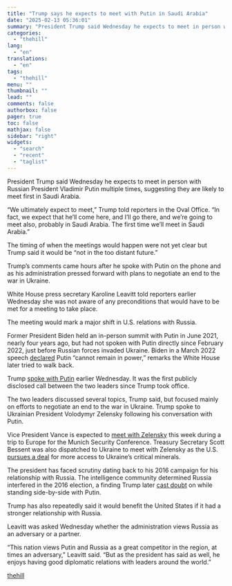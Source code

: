 ```yaml
---
title: "Trump says he expects to meet with Putin in Saudi Arabia"
date: "2025-02-13 05:36:01"
summary: "President Trump said Wednesday he expects to meet in person with Russian President Vladimir Putin multiple times, suggesting they are likely to meet first in Saudi Arabia. “We ultimately expect to meet,” Trump told reporters in the Oval Office. “In fact, we expect that he’ll come here, and I’ll go..."
categories:
  - "thehill"
lang:
  - "en"
translations:
  - "en"
tags:
  - "thehill"
menu: ""
thumbnail: ""
lead: ""
comments: false
authorbox: false
pager: true
toc: false
mathjax: false
sidebar: "right"
widgets:
  - "search"
  - "recent"
  - "taglist"
---
```


President Trump said Wednesday he expects to meet in person with Russian President Vladimir Putin multiple times, suggesting they are likely to meet first in Saudi Arabia.

“We ultimately expect to meet,” Trump told reporters in the Oval Office. “In fact, we expect that he’ll come here, and I’ll go there, and we’re going to meet also, probably in Saudi Arabia. The first time we’ll meet in Saudi Arabia.”

The timing of when the meetings would happen were not yet clear but Trump said it would be “not in the too distant future.”

Trump’s comments came hours after he spoke with Putin on the phone and as his administration pressed forward with plans to negotiate an end to the war in Ukraine.

White House press secretary Karoline Leavitt told reporters earlier Wednesday she was not aware of any preconditions that would have to be met for a meeting to take place.

The meeting would mark a major shift in U.S. relations with Russia.

Former President Biden held an in-person summit with Putin in June 2021, nearly four years ago, but had not spoken with Putin directly since February 2022, just before Russian forces invaded Ukraine. Biden in a March 2022 speech [declared](https://thehill.com/homenews/administration/599883-biden-declares-putin-cannot-remain-in-power-in-fiery-warsaw-remarks/) Putin “cannot remain in power,” remarks the White House later tried to walk back.

Trump [spoke with Putin](https://thehill.com/homenews/administration/5140775-trump-putin-talk-ukraine/) earlier Wednesday. It was the first publicly disclosed call between the two leaders since Trump took office.

The two leaders discussed several topics, Trump said, but focused mainly on efforts to negotiate an end to the war in Ukraine. Trump spoke to Ukrainian President Volodymyr Zelensky following his conversation with Putin.

Vice President Vance is expected to [meet with Zelensky](https://thehill.com/policy/international/5138435-vance-bessent-zelensky-ukraine-russia-war/) this week during a trip to Europe for the Munich Security Conference. Treasury Secretary Scott Bessent was also dispatched to Ukraine to meet with Zelensky as the U.S. [pursues a deal](https://apnews.com/article/russia-ukraine-war-rare-earth-elements-trump-6a4a95d4370a2e46a81ce4a3a352bf8f) for more access to Ukraine’s critical minerals.

The president has faced scrutiny dating back to his 2016 campaign for his relationship with Russia. The intelligence community determined Russia interfered in the 2016 election, a finding Trump later [cast doubt](https://thehill.com/homenews/administration/397203-trump-denies-russian-involvement-in-election-at-joint-presser-with/) on while standing side-by-side with Putin.

Trump has also repeatedly said it would benefit the United States if it had a stronger relationship with Russia.

Leavitt was asked Wednesday whether the administration views Russia as an adversary or a partner.

“This nation views Putin and Russia as a great competitor in the region, at times an adversary,” Leavitt said. “But as the president has said as well, he enjoys having good diplomatic relations with leaders around the world.”

[thehill](https://thehill.com/homenews/administration/5141580-trump-putin-meet-saudi-arabia/)
